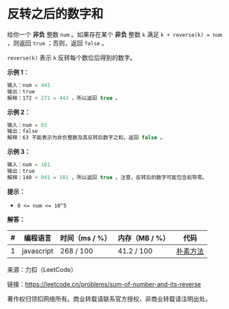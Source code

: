 # 反转之后的数字和

给你一个 **非负** 整数 `num` 。如果存在某个 **非负** 整数 `k` 满足 `k + reverse(k) = num` ，则返回 `true` ；否则，返回 `false` 。

`reverse(k)` 表示 `k` 反转每个数位后得到的数字。

**示例 1：**

``` javascript
输入：num = 443
输出：true
解释：172 + 271 = 443 ，所以返回 true 。
```

**示例 2：**

``` javascript
输入：num = 63
输出：false
解释：63 不能表示为非负整数及其反转后数字之和，返回 false 。
```

**示例 3：**

``` javascript
输入：num = 181
输出：true
解释：140 + 041 = 181 ，所以返回 true 。注意，反转后的数字可能包含前导零。
```

**提示：**

- `0 <= num <= 10^5`

**解答：**

**#**|**编程语言**|**时间（ms / %）**|**内存（MB / %）**|**代码**
--|--|--|--|--
1|javascript|268 / 100|41.2 / 100|[朴素方法](./javascript/ac_v1.js)

来源：力扣（LeetCode）

链接：https://leetcode.cn/problems/sum-of-number-and-its-reverse

著作权归领扣网络所有。商业转载请联系官方授权，非商业转载请注明出处。
